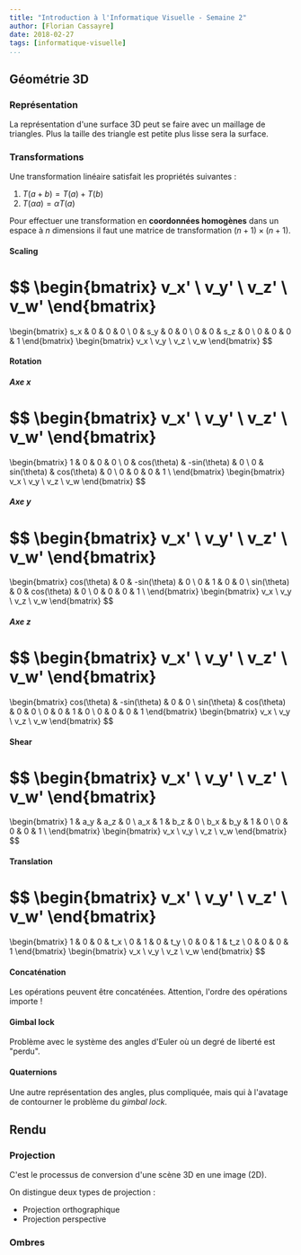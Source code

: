 ```yaml
---
title: "Introduction à l'Informatique Visuelle - Semaine 2"
author: [Florian Cassayre]
date: 2018-02-27
tags: [informatique-visuelle]
...
```


## Géométrie 3D

### Représentation

La représentation d'une surface 3D peut se faire avec un maillage de triangles. Plus la taille des triangle est petite plus lisse sera la surface.


### Transformations

Une transformation linéaire satisfait les propriétés suivantes :

  1. $T(a + b) = T(a) + T(b)$
  2. $T(\alpha a) = \alpha T(a)$

Pour effectuer une transformation en **coordonnées homogènes** dans un espace à $n$ dimensions il faut une matrice de transformation $(n + 1) \times (n + 1)$.

#### Scaling

$$
\begin{bmatrix}
    v_x' \\ v_y' \\ v_z' \\ v_w'
\end{bmatrix}
=
\begin{bmatrix}
    s_x & 0 & 0 & 0 \\
    0 & s_y & 0 & 0 \\
    0 & 0 & s_z & 0 \\
    0 & 0 & 0 & 1
\end{bmatrix}
\begin{bmatrix}
    v_x \\ v_y \\ v_z \\ v_w
\end{bmatrix}
$$

#### Rotation

##### Axe $x$

$$
\begin{bmatrix}
    v_x' \\ v_y' \\ v_z' \\ v_w'
\end{bmatrix}
=
\begin{bmatrix}
    1 & 0 & 0 & 0 \\
    0 & cos(\theta) & -sin(\theta) & 0 \\
    0 & sin(\theta) & cos(\theta) & 0 \\
    0 & 0 & 0 & 1 \\
\end{bmatrix}
\begin{bmatrix}
    v_x \\ v_y \\ v_z \\ v_w
\end{bmatrix}
$$

##### Axe $y$

$$
\begin{bmatrix}
    v_x' \\ v_y' \\ v_z' \\ v_w'
\end{bmatrix}
=
\begin{bmatrix}
    cos(\theta) & 0 & -sin(\theta) & 0 \\
    0 & 1 & 0 & 0 \\
    sin(\theta) & 0 & cos(\theta) & 0 \\
    0 & 0 & 0 & 1 \\
\end{bmatrix}
\begin{bmatrix}
    v_x \\ v_y \\ v_z \\ v_w
\end{bmatrix}
$$


##### Axe $z$

$$
\begin{bmatrix}
    v_x' \\ v_y' \\ v_z' \\ v_w'
\end{bmatrix}
=
\begin{bmatrix}
    cos(\theta) & -sin(\theta) & 0 & 0 \\
    sin(\theta) & cos(\theta) & 0 & 0 \\
    0 & 0 & 1 & 0 \\
    0 & 0 & 0 & 1
\end{bmatrix}
\begin{bmatrix}
    v_x \\ v_y \\ v_z \\ v_w
\end{bmatrix}
$$

#### Shear

$$
\begin{bmatrix}
    v_x' \\ v_y' \\ v_z' \\ v_w'
\end{bmatrix}
=
\begin{bmatrix}
    1 & a_y & a_z & 0 \\
    a_x & 1 & b_z & 0 \\
    b_x & b_y & 1 & 0 \\
    0 & 0 & 0 & 1 \\
\end{bmatrix}
\begin{bmatrix}
    v_x \\ v_y \\ v_z \\ v_w
\end{bmatrix}
$$

#### Translation

$$
\begin{bmatrix}
    v_x' \\ v_y' \\ v_z' \\ v_w'
\end{bmatrix}
=
\begin{bmatrix}
    1 & 0 & 0 & t_x \\
    0 & 1 & 0 & t_y \\
    0 & 0 & 1 & t_z \\
    0 & 0 & 0 & 1
\end{bmatrix}
\begin{bmatrix}
    v_x \\ v_y \\ v_z \\ v_w
\end{bmatrix}
$$

#### Concaténation

Les opérations peuvent être concaténées. Attention, l'ordre des opérations importe !


#### Gimbal lock

Problème avec le système des angles d'Euler où un degré de liberté est "perdu".

#### Quaternions

Une autre représentation des angles, plus compliquée, mais qui à l'avatage de contourner le problème du _gimbal lock_.


## Rendu

### Projection

C'est le processus de conversion d'une scène 3D en une image (2D).

On distingue deux types de projection :

- Projection orthographique
- Projection perspective



### Ombres
